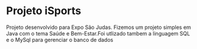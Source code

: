 # Projeto iSports
Projeto desenvolvido para Expo São Judas.
Fizemos um projeto simples em Java com o tema Saúde e Bem-Estar.Foi utlizado tambem a linguagem SQL e o MySql para gerenciar o banco de dados
